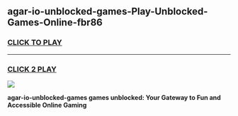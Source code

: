 
## agar-io-unblocked-games-Play-Unblocked-Games-Online-fbr86
<h3>
<a href="https://premium76.site?title=agar-io-unblocked-games&ref=24A">CLICK TO PLAY</a></h3>
<hr>

<h3>
<a href="https://premium76.site?title=agar-io-unblocked-games&ref=24A">CLICK 2 PLAY</a>
  
</h3>

<a href="https://premium76.site?title=agar-io-unblocked-games&ref=24A"><img src="https://clearcache.store/games.png"></a>


**agar-io-unblocked-games games unblocked: Your Gateway to Fun and Accessible Online Gaming**
